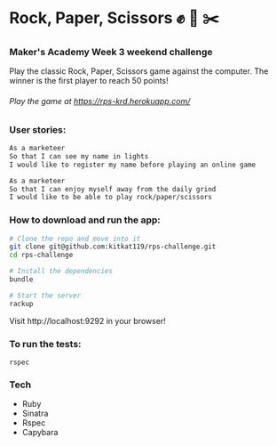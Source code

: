 # Rock, Paper, Scissors :fist: :newspaper: :scissors:
### Maker's Academy Week 3 weekend challenge

Play the classic Rock, Paper, Scissors game against the computer. The winner is the first player to reach 50 points!

###### Play the game at https://rps-krd.herokuapp.com/

### User stories:
```sh
As a marketeer
So that I can see my name in lights
I would like to register my name before playing an online game

As a marketeer
So that I can enjoy myself away from the daily grind
I would like to be able to play rock/paper/scissors
```

### How to download and run the app:
``` sh
# Clone the repo and move into it
git clone git@github.com:kitkat119/rps-challenge.git
cd rps-challenge

# Install the dependencies
bundle

# Start the server
rackup
```
Visit http://localhost:9292 in your browser!

### To run the tests:
```
rspec
```

### Tech
- Ruby
- Sinatra
- Rspec
- Capybara
